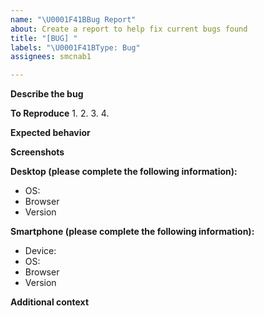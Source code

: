 ```yaml
---
name: "\U0001F41BBug Report"
about: Create a report to help fix current bugs found
title: "[BUG] "
labels: "\U0001F41BType: Bug"
assignees: smcnab1

---
```


**Describe the bug**


**To Reproduce**
1. 
2. 
3. 
4. 

**Expected behavior**


**Screenshots**


**Desktop (please complete the following information):**
 - OS: 
 - Browser 
 - Version 

**Smartphone (please complete the following information):**
 - Device:
 - OS:
 - Browser 
 - Version 

**Additional context**
